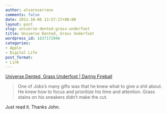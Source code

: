 ```yaml
---
author: alvaroserrano
comments: false
date: 2011-10-06 13:57:17+00:00
layout: post
slug: universe-dented-grass-underfoot
title: Universe Dented, Grass Underfoot
wordpress_id: 1637172946
categories:
- Apple
- Digital Life
post_format:
- Link
---
```


[Universe Dented, Grass Underfoot | Daring Fireball](http://daringfireball.net/2011/10/universe_dented_grass_underfoot)


<blockquote>One of Jobs’s many gifts was that he knew what to give a shit about. He knew how to focus and prioritize his time and attention. Grass stains on his sneakers didn’t make the cut.</blockquote>


Just read it. Thanks John.
